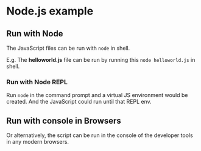 # Node.js example

## Run with Node
The JavaScript files can be run with ```node``` in shell.

E.g. The **helloworld.js** file can be run by running this ```node helloworld.js``` in shell.

### Run with Node REPL

Run ```node``` in the command prompt and a virtual JS environment would be created.
And the JavaScript could run until that REPL env.

## Run with console in Browsers
Or alternatively, the script can be run in the console of the developer tools in any modern browsers.
